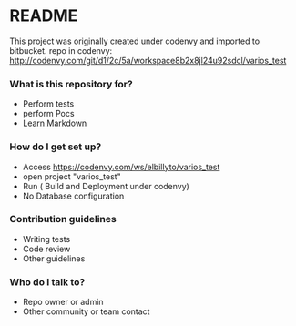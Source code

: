 # README #

This project was originally created under codenvy and imported to bitbucket.
repo in codenvy: http://codenvy.com/git/d1/2c/5a/workspace8b2x8jl24u92sdcl/varios_test

### What is this repository for? ###

* Perform tests
* perform Pocs
* [Learn Markdown](https://bitbucket.org/tutorials/markdowndemo)

### How do I get set up? ###

* Access https://codenvy.com/ws/elbillyto/varios_test
* open project "varios_test"
* Run ( Build and Deployment under codenvy)
* No Database configuration

### Contribution guidelines ###

* Writing tests
* Code review
* Other guidelines

### Who do I talk to? ###

* Repo owner or admin
* Other community or team contact